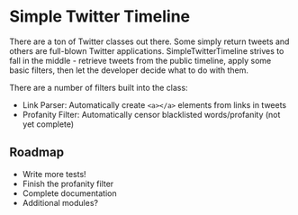 # Simple Twitter Timeline

There are a ton of Twitter classes out there. Some simply return tweets and others are full-blown Twitter applications. SimpleTwitterTimeline strives to fall in the middle - retrieve tweets from the public timeline, apply some basic filters, then let the developer decide what to do with them.

There are a number of filters built into the class:
* Link Parser: Automatically create `<a></a>` elements from links in tweets
* Profanity Filter: Automatically censor blacklisted words/profanity (not yet complete)

## Roadmap

* Write more tests!
* Finish the profanity filter
* Complete documentation
* Additional modules?